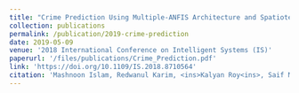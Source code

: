 ```yaml
---
title: "Crime Prediction Using Multiple-ANFIS Architecture and Spatiotemporal Data"
collection: publications
permalink: /publication/2019-crime-prediction
date: 2019-05-09
venue: '2018 International Conference on Intelligent Systems (IS)'
paperurl: '/files/publications/Crime_Prediction.pdf'
link: 'https://doi.org/10.1109/IS.2018.8710564'
citation: 'Mashnoon Islam, Redwanul Karim, <ins>Kalyan Roy<ins>, Saif Mahmood, Sadat Hossain, Rashedur M Rahman. <br/><i>2018 International Conference on Intelligent Systems (IS)</i>. 58-65. <br/>doi:10.1109/IS.2018.8710564'
---
```

